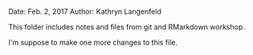 Date: Feb. 2, 2017
Author: Kathryn Langenfeld

This folder includes notes and files from git and RMarkdown workshop. 

I'm suppose to make one more changes to this file.
